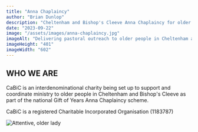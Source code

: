 ```yaml
---
title: "Anna Chaplaincy"
author: "Brian Dunlop"
description: "Cheltenham and Bishop's Cleeve Anna Chaplaincy for older people"
date: "2023-09-22"
image: "/assets/images/anna-chaplaincy.jpg"
imageAlt: "Delivering pastoral outreach to older people in Cheltenham and Bishop's Cleeve"
imageHeight: "401"
imageWidth: "602"
---
```


## WHO WE ARE
CaBiC is an interdenominational charity being set up to support and coordinate ministry to older people in Cheltenham and Bishop's Cleeve as part of the national Gift of Years Anna Chaplaincy scheme.

CaBiC is a registered Charitable Incorporated Organisation (1183787)

![Attentive, older lady](/assets/images/anna-chaplaincy-elderly-lady.jpg "CaBiC coordinates ministry to older people in Cheltenham and Bishop's Cleeve")